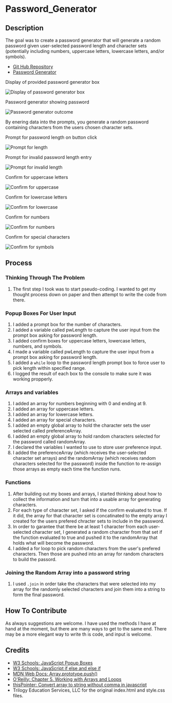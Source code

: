 # Password_Generator

## Description

The goal was to create a password generator that will generate a random password given user-selected password length and character sets (potentially including numbers, uppercase letters, lowercase letters, and/or symbols).

- [Git Hub Repository](https://github.com/areitan/Password_Generator)
- [Password Generator](https://areitan.github.io/Password_Generator/)

Display of provided password generator box

![Display of password generator box](/assets/images/03-javascript-homework-demo.png)

Password generator showing password

![Password generator outcome](/assets/images/password.png)


By enering data into the prompts, you generate a random password containing characters from the users chosen character sets.

Prompt for password length on button click

![Prompt for length](/assets/images/pwd_length_screen1.png)

Prompt for invalid password length entry

![Prompt for invalid length](/assets/images/pwd_length.png)

Confirm for uppercase letters

![Confirm for uppercase ](/assets/images/uppercase.png)

Confirm for lowercase letters

![Confirm for lowercase](/assets/images/lowercase.png)

Confirm for numbers 

![Confirm for numbers](/assets/images/numbers.png)

Confirm for special characters

![Confirm for symbols](/assets/images/symbols.png)



## Process


### Thinking Through The Problem

1. The first step I took was to start pseudo-coding. I wanted to get my thought process down on paper and then attempt to write the code from there.


### Popup Boxes For User Input

1. I added a prompt box for the number of characters.
2. I added a variable called pwLength to capture the user input from the prompt box asking for password length.
3. I added confirm boxes for uppercase letters, lowercase letters, numbers, and symbols.
4. I made a variable called pwLength to capture the user input from a prompt box asking for password length. 
5. I added a ```while``` loop to the password length prompt box to force user to pick length within specified range.
6. I logged the result of each box to the console to make sure it was working propperly.


### Arrays and variables

1. I added an array for numbers beginning with 0 and ending at 9.
2. I added an array for uppercase letters.
3. I added an array for lowercase letters.
4. I added an array for special characters.
5. I added an empty global array to hold the character sets the user selected called preferenceArray.
6. I added an empty global array to hold random characters selected for the password called randomArray.
7. I declared the variables I wanted to use to store user preference input.
8. I added the preferenceArray (which receives the user-selected character set arrays) and the randomArray (which receives random characters selected for the password) inside the function to re-assign those arrays as empty each time the function runs.


### Functions

1. After building out my boxes and arrays, I started thinking about how to collect the information and turn that into a usable array for generating characters.
2. For each type of character set, I asked if the confirm evaluated to true. If it did, the array for that character set is concatinated to the empty array I created for the users prefered chracter sets to include in the password.
3. In order to garantee that there be at least 1 character from each user-selected character set, I generated a random character from that set if the function evaluated to true and pushed it to the randomArray that holds what will become the password.
4. I added a for loop to pick random characters from the user's prefered characters. Then those are pushed into an array for random characters to build the passord. 


### Joining the Random Array into a password string

1. I used ```.join``` in order take the characters that were selected into my array for the randomly selected characters and join them into a string to form the final password.

## How To Contribute

As always suggestions are welcome. I have used the methods I have at hand at the moment, but there are many ways to get to the same end. There may be a more elegant way to write th is code, and input is welcome.


## Credits

- [W3 Schools: JavaScript Popup Boxes](https://www.w3schools.com/js/js_popup.asp)
- [W3 Schools: JavaScript if else and else if](https://www.w3schools.com/js/js_if_else.asp)
- [MDN Web Docs: Array.prototype.push()](https://developer.mozilla.org/en-US/docs/Web/JavaScript/Reference/Global_Objects/Array/push)
- [O'Reilly: Chapter 5. Working with Arrays and Loops](https://www.oreilly.com/library/view/javascript-cookbook/9781449390211/ch05.html)
- [thisPointer: Convert array to string without comma in javascript](https://thispointer.com/convert-array-to-string-without-comma-in-javascript/)
- Trilogy Education Services, LLC for the original index.html and style.css files.





